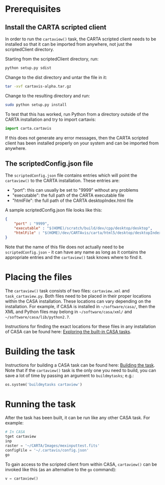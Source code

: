 # Prerequisites

## Install the CARTA scripted client

In order to run the `cartaview()` task, the CARTA scripted client needs to be installed so that it can be imported from anywhere, not just the scriptedClient directory.

Starting from the scriptedClient directory, run:

```bash
python setup.py sdist
```

Change to the dist directory and untar the file in it:

```bash
tar -xvf cartavis-alpha.tar.gz
```

Change to the resulting directory and run:

```bash
sudo python setup.py install
```

To test that this has worked, run Python from a directory outside of the CARTA installation and try to import cartavis:

```python
import carta.cartavis
```

If this does not generate any error messages, then the CARTA scripted client has been installed properly on your system and can be imported from anywhere.

## The scriptedConfig.json file

The `scriptedConfig.json` file contains entries which will point the `cartaview()` to the CARTA installation. These entries are:

- "port": this can usually be set to "9999" without any problems
- "executable": the full path of the CARTA executable file
- "htmlFile": the full path of the CARTA desktopIndex.html file

A sample scriptedConfig.json file looks like this:

```json
{
    "port" : "9999",                                                            
    "executable" : "$(HOME)/scratch/build/dev/cpp/desktop/desktop",          
    "htmlFile" : "$(HOME)/dev/CARTAvis/carta/html5/desktop/desktopIndex.html"
}              
```

Note that the name of this file does not actually need to be `scriptedConfig.json` - it can have any name as long as it contains the appropriate entries and the `cartaview()` task knows where to find it.

# Placing the files

The `cartaview()` task consists of two files: `cartaview.xml` and `task_cartaview.py`. Both files need to be placed in their proper locations within the CASA installation. These locations can vary depending on the installation. For example, if CASA is installed in `~/software/casa/`, then the XML and Python files may belong in `~/software/casa/xml/` and `~/software/casa/lib/python2.7`.

Instructions for finding the exact locations for these files in any installation of CASA can be found here: [Exploring the built-in CASA tasks](https://casaguides.nrao.edu/index.php?title=Writing_a_CASA_Task#Exploring_the_built-in_CASA_tasks).

# Building the task

Instructions for building a CASA task can be found here: [Building the task](https://casaguides.nrao.edu/index.php?title=Writing_a_CASA_Task#Building_the_task). Note that if the `cartaview()` task is the only one you need to build, you can save a lot of time by passing an argument to `buildmytasks`; e.g.:

```python
os.system('buildmytasks cartaview')
```

# Running the task

After the task has been built, it can be run like any other CASA task. For example:

```python
# In CASA
tget cartaview
inp
raster = '~/CARTA/Images/mexinputtest.fits'
configFile = '~/.cartavis/config.json'
go
```

To gain access to the scripted client from within CASA, `cartaview()` can be invoked like this (as an alternative to the `go` command):

```python
v = cartaview()
```
